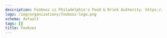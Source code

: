 ```yaml
---
description: Foobooz is Philadelphia's Food & Drink Authority. https://www.phillymag.com/foobooz/
logo: /img/organizations/foobooz-logo.png
schema: default
tags: []
title: Foobooz
---
```

